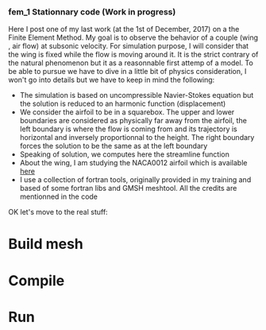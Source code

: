 ### fem_1 Stationnary code (Work in progress)

Here I post one of my last work (at the 1st of December, 2017) on a the Finite Element Method.
My goal is to observe the behavior of a couple (wing , air flow) at subsonic velocity.
For simulation purpose, I will consider that the wing is fixed while the flow is moving around it. It is the strict contrary of the natural phenomenon but it as a reasonnable first attemp of a model.
To be able to pursue we have to dive in a little bit of physics consideration, I won't go into details but we have to keep in mind the following:
- The simulation is based on uncompressible Navier-Stokes equation but the solution is reduced to an harmonic function (displacement)
- We consider the airfoil to be in a squarebox. The upper and lower boundaries are considered as physically far away from the airfoil, the left boundary is where the flow is coming from and its trajectory is horizontal and inversely proportionnal to the height. The right boundary forces the solution to be the same as at the left boundary
- Speaking of solution, we computes here the streamline function
- About the wing, I am studying the NACA0012 airfoil which is available [here](http://airfoiltools.com/airfoil/details?airfoil=n0012-il)
- I use a collection of fortran tools, originally provided in my training and based of some fortran libs and GMSH meshtool. All the credits are mentionned in the code

OK let's move to the real stuff:

# Build mesh

# Compile

# Run

